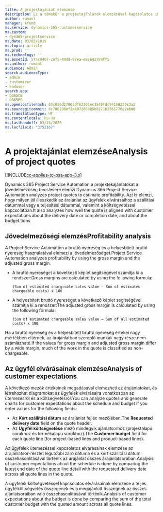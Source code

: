 ```yaml
---
title: A projektajánlat elemzése
description: Ez a témakör a projectajánlatok elemzésével kapcsolatos információkat tartalmaz.
author: rumant
manager: kfend
ms.service: dynamics-365-customerservice
ms.custom:
- dyn365-projectservice
ms.date: 03/05/2019
ms.topic: article
ms.prod: ''
ms.technology: ''
ms.assetid: 57ac8407-26f5-49dd-97ea-e97642789ff5
ms.author: rumant
audience: Admin
search.audienceType:
- admin
- customizer
- enduser
search.app:
- D365CE
- D365PS
ms.openlocfilehash: 63c826d27863df62301ec1548fdc94158220c3a2
ms.sourcegitcommit: 8c786230ef2a497280885b827162561776e2eb00
ms.translationtype: HT
ms.contentlocale: hu-HU
ms.lasthandoff: 03/24/2020
ms.locfileid: "3752167"
---
```

# <a name="analysis-of-project-quotes"></a><span data-ttu-id="30e81-103">A projektajánlat elemzése</span><span class="sxs-lookup"><span data-stu-id="30e81-103">Analysis of project quotes</span></span>

[!INCLUDE[cc-applies-to-psa-app-3.x](../includes/cc-applies-to-psa-app-3x.md)]

<span data-ttu-id="30e81-104">Dynamics 365 Project Service Automation a projektekajánlatokat a jövedelmezőség becslésére elemzi.</span><span class="sxs-lookup"><span data-stu-id="30e81-104">Dynamics 365 Project Service Automation analyzes project quotes to estimate profitability.</span></span> <span data-ttu-id="30e81-105">Azt is elemzi, hogy milyen jól illeszkedik az árajánlat az ügyfelek elvárásaihoz a szállítási dátummal vagy a teljesítési dátummal, valamint a költségvetéssel kapcsolatban.</span><span class="sxs-lookup"><span data-stu-id="30e81-105">It also analyzes how well the quote is aligned with customer expectations about the delivery date or completion date, and about the budget.tions.</span></span>

## <a name="profitability-analysis"></a><span data-ttu-id="30e81-106">Jövedelmezőségi elemzés</span><span class="sxs-lookup"><span data-stu-id="30e81-106">Profitability analysis</span></span>

<span data-ttu-id="30e81-107">A Project Service Automation a bruttó nyereség és a helyesbített bruttó nyereség használatával elemezi a jövedelmezőséget.</span><span class="sxs-lookup"><span data-stu-id="30e81-107">Project Service Automation analyzes profitability by using the gross margin and the adjusted gross margin.</span></span>

- <span data-ttu-id="30e81-108">A bruttó nyereséget a következő képlet segítségével számítja ki a rendszer:</span><span class="sxs-lookup"><span data-stu-id="30e81-108">Gross margins are calculated by using the following formula:</span></span>

  `
    (Sum of estimated chargeable sales value – Sum of estimated chargeable costs) x 100
  `
- <span data-ttu-id="30e81-109">A helyesbített bruttó nyereséget a következő képlet segítségével számítja ki a rendszer:</span><span class="sxs-lookup"><span data-stu-id="30e81-109">The adjusted gross margin is calculated by using the following formula:</span></span>

  `
    (Sum of estimated chargeable sales value – Sum of all estimated costs) x 100
  `

<span data-ttu-id="30e81-110">Ha a bruttó nyereség és a helyesbített bruttó nyereség értékei nagy mértékben eltérnek, az árajánlatban szereplő munkák nagy része nem számlázható.</span><span class="sxs-lookup"><span data-stu-id="30e81-110">If the values for gross margin and adjusted gross margin differ by a wide margin, much of the work in the quote is classified as non-chargeable.</span></span>

## <a name="analysis-of-customer-expectations"></a><span data-ttu-id="30e81-111">Az ügyfél elvárásainak elemzése</span><span class="sxs-lookup"><span data-stu-id="30e81-111">Analysis of customer expectations</span></span>

<span data-ttu-id="30e81-112">A következő mezők értékeinek megadásával elemezheti az árajánlatokat, és létrehozhat diagramokat az ügyfelek elvárásaira vonatkozóan az ütemezésről és a költségvetésről:</span><span class="sxs-lookup"><span data-stu-id="30e81-112">You can analyze quotes and generate charts for customer expectations about the schedule and budget if you enter values for the following fields:</span></span>

- <span data-ttu-id="30e81-113">Az **Kért szállítási dátum** az árajánlat fejléc mezőjében.</span><span class="sxs-lookup"><span data-stu-id="30e81-113">The **Requested delivery date** field on the quote header.</span></span>
- <span data-ttu-id="30e81-114">Az **Ügyfél költségvetése** mező mindegyik ajánlatsorhoz (projektalapú sorokhoz és termékalapú sorokhoz).</span><span class="sxs-lookup"><span data-stu-id="30e81-114">The **Customer budget** field for each quote line (for project-based lines and product-based lines).</span></span>

<span data-ttu-id="30e81-115">Az ügyfelek ütemezéssel kapcsolatos elvárásainak elemzése az árajánlatsor-részlet legutóbbi záró dátuma és a kért szállítási dátum összehasonlításával történik az árajánlat összes árajánlatsorában.</span><span class="sxs-lookup"><span data-stu-id="30e81-115">Analysis of customer expectations about the schedule is done by comparing the latest end date of the quote line detail with the requested delivery date across all quote lines in the quote.</span></span>

<span data-ttu-id="30e81-116">A ügyfelek költségvetéssel kapcsolatos elvárásainak elemzése a teljes ügyfélköltségvetés összegének és a megajánlott összegnek az összes ajánlatsoraiban való összehasonlításával történik.</span><span class="sxs-lookup"><span data-stu-id="30e81-116">Analysis of customer expectations about the budget is done by comparing the sum of the total customer budget with the quoted amount across all quote lines.</span></span>
